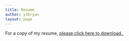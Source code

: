 ```yaml
---
title: Resume
author: ytbryan
layout: page
---
```

For a copy of my resume, [please click here to download. ][1]</p> 

<!-- iframe plugin v.4.2 wordpress.org/plugins/iframe/ -->

 [1]: http://bit.ly/bryan_resume